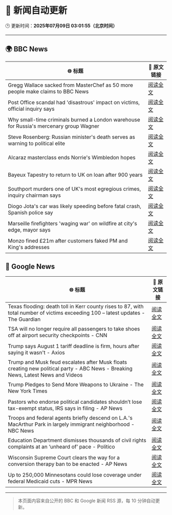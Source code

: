 # 🧠 新闻自动更新

🕒 更新时间：**2025年07月09日 03:01:55（北京时间）**

---

## 🌍 BBC News

| 🌐 标题 | 🔗 原文链接 |
|--------|-------------|
| Gregg Wallace sacked from MasterChef as 50 more people make claims to BBC News | [阅读全文](https://www.bbc.com/news/articles/cewgz0qw77lo) |
| Post Office scandal had 'disastrous' impact on victims, official inquiry says | [阅读全文](https://www.bbc.com/news/articles/cz9k4lvg77lo) |
| Why small-time criminals burned a London warehouse for Russia's mercenary group Wagner | [阅读全文](https://www.bbc.com/news/articles/czjkke22gv9o) |
| Steve Rosenberg: Russian minister's death serves as warning to political elite | [阅读全文](https://www.bbc.com/news/articles/c0l49310z2go) |
| Alcaraz masterclass ends Norrie's Wimbledon hopes | [阅读全文](https://www.bbc.com/sport/tennis/articles/ckg3d02j8xlo) |
| Bayeux Tapestry to return to UK on loan after 900 years | [阅读全文](https://www.bbc.com/news/articles/c14ev1z6d5go) |
| Southport murders one of UK's most egregious crimes, inquiry chairman says | [阅读全文](https://www.bbc.com/news/articles/cg5zmlvlrn4o) |
| Diogo Jota's car was likely speeding before fatal crash, Spanish police say | [阅读全文](https://www.bbc.com/news/articles/cn4l1n45l1xo) |
| Marseille firefighters 'waging war' on wildfire at city's edge, mayor says | [阅读全文](https://www.bbc.com/news/articles/cp8mz44j6n6o) |
| Monzo fined £21m after customers faked PM and King's addresses | [阅读全文](https://www.bbc.com/news/articles/cqjqgxzz8gjo) |

## 📰 Google News

| 🌐 标题 | 🔗 原文链接 |
|--------|-------------|
| Texas flooding: death toll in Kerr county rises to 87, with total number of victims exceeding 100 – latest updates - The Guardian | [阅读全文](https://news.google.com/rss/articles/CBMivgFBVV95cUxQSFhiblIxM1ZnLUdrM1pJd0NqMmlJUVVxT1lKUkxOVjRkaTNNNlRRc19IM1lKRVFNWmtaTHFXRTFmdzZ4VFBEWU1WUDBFTWJ2V3FtQm5ISU5uVnZFcFQyY3p5VnJBcDB4YUhWUmY2TUZoQUVZY3RYT0Jka3FMa21yai1VNzEyNWxwSG1GQlV0WXdvek1qTDVnT19Fa1JYT2J2VGUtSlpQYmtqRGl5WVpDbnFmbWptYXpMMWZrMk5R?oc=5) |
| TSA will no longer require all passengers to take shoes off at airport security checkpoints - CNN | [阅读全文](https://news.google.com/rss/articles/CBMid0FVX3lxTE9kN1hCVlVUX3Z4V2xDdmkzbklCVTNiZTVTUXRkRzE3R1huQVBWYUlWaFhwTnQ5bUhDMXRzcGdHX1hYTjBRSkN6YkNrY2JCdWhacENpZjV4a0x4Y2JBanVGLW1yVENvVWd4YmpxQ1RjcTlmQ2JGOEYw0gF8QVVfeXFMT3BQN1Z5MmlvRnlDTy1vTjN1V1FlemUyaVFXQWhfNTJHZG1NYW5Wbmc2VU1rN2Y5dllYckRieHNVdU9NRXdzZFI1TDZHcFAwdUlwMU9id2tqWi12ekg5QVVPN1NKb0Q0a3NLMnV0Wnk2ZldMMkNpdVRpWjlWWQ?oc=5) |
| Trump says August 1 tariff deadline is firm, hours after saying it wasn't - Axios | [阅读全文](https://news.google.com/rss/articles/CBMiZkFVX3lxTFBEYnI0VzFoeEZlY09DUURrNzFxY1BDUUROWXhMcGNBRmdsY3N0YlV6YlJmcDlvN3pnc2d0MzJLZzAta3RpZzhCbmtQNFlybnY1cXowa3VJZHliNFB0OEVabk92WU4zUQ?oc=5) |
| Trump and Musk feud escalates after Musk floats creating new political party - ABC News - Breaking News, Latest News and Videos | [阅读全文](https://news.google.com/rss/articles/CBMipgFBVV95cUxNV3hsVkdfOVhaTU5pX29hU1F1OHdENl9HWWlmbWpLMnZNX0cxRjVQdjZIdEUwSUtuQ1pfX29qbnF5Q2dwS1dNSDBrbXpqVGNXYXJVTGMxb0JNQlFaR1k1WXJNaHgtSnRVbTBwYS14R2VEeTYwYXVQdVFhT09hRU1rUU1reE50MmhGV2lseGJIZGVJTmVhOFoxWi1COXpBYVFnOXpiTDVR0gGrAUFVX3lxTFBSZUpNQzlXcWppZ1pKT0RjdllWbFVFd2FOQjBGd0NrMjVlWTdPUDRZMDZ4dWU1eWlKamFfM2N5OWI2MlRSTTY1Y3E0bnJtU0JSdXRLNWRuTGNZX0JHWWtHTnRvaEY5aVJWTUc4WEY3UUxBd2lMRW1YT2MxdVlzRFE0QnJBQWZVdXlBV1EwZTN1dFpPVmVxVEdBczRMdGZreEEyVnhBcHBsY091Zw?oc=5) |
| Trump Pledges to Send More Weapons to Ukraine - The New York Times | [阅读全文](https://news.google.com/rss/articles/CBMifkFVX3lxTFBhMlBHSnV3N09aYXdoOEFXS3c5Qk5hbkt3NnRadTBoRktZRGtFMHVYRzZXZXpkRGVZOC1SR2MtNk5uMXNoZjBrdmpUT0JVWkMwMlBseXJZNzUxbWJmZ0dzNXctM29XbVpYX3M1TEI2UDVhSUtBdzQxV01VdkFPQQ?oc=5) |
| Pastors who endorse political candidates shouldn’t lose tax-exempt status, IRS says in filing - AP News | [阅读全文](https://news.google.com/rss/articles/CBMioAFBVV95cUxQcXNoWk41a2E2M05IU01SMVZ5dXp2aVVzeHhQWEx4WF9QSk1TVy1FZkF3YnI5VWE5NVBmNnZyalpnNk1iSlRVVl9KQmN3NWtpUkdJdm1TYWVqTEFjMGV2ZWgtRzVfNTNRNHN2UjJQLUFEdUJieEdEdnRFYmJDR3dsYzFqbmxoSkt4b2xuTUZhNkllM1ctdWp6TEhhNUZjLWJv?oc=5) |
| Troops and federal agents briefly descend on L.A.'s MacArthur Park in largely immigrant neighborhood - NBC News | [阅读全文](https://news.google.com/rss/articles/CBMiugFBVV95cUxPMGg1TkI2bTFPbHZST3dCMFBMc2llWk9UVlVuek5neDM1aTJiLW9HY2lrMGVWU3VIRjVHWkJjMUlEMWxTMGN1Vzk1aXBzQ3pqLVdCZ2xycUZPY3V6Y0k3dktQSHQ4X1pVY0NpTVl6Y3R1Yy10ZUxTTWlfcmg2NGNsUkR1ZXdObUdTOThReHhYQWJsa2NQRUl3SHZtcUtFZndoWEYxa1VtYlFHanlKcmc5WWlOSHpLWUdYVEHSAVZBVV95cUxQYy03aU5QbWd5U3NtajBaY2E3Z1J4dk1zTUl1MUJTYUxWcjVKc2ZOVGJ4dEVnWXdjOWpaZVZZWjVsWmhDTVdJWmdHSW40QkFsc3h3WWlNZw?oc=5) |
| Education Department dismisses thousands of civil rights complaints at an ‘unheard of’ pace - Politico | [阅读全文](https://news.google.com/rss/articles/CBMi2AFBVV95cUxNdWg5NlhaRnhUMHdkTXdRWlNkNXJhdjhpMnpaUmFzVHBkOXd4MlhDQUlUTFU5ZXJ2aWo2V3VUTUVuZjM0QVp3ZGdhUmZKNWhKMXUzMDVuTG1RQlVxeUgzYzBNdWI3Q3pEVWNPRV81NDhONnVkR0tJWURuSmEyc0ctQUhMeG53azVEYzRoMXhETmNhdEE2MEtZRE0tT3dFRWZqRHlPVWJCR0JQVnRhM3prRERXeDVUT3hhbUJjbDg4YzlfTm4tMlZoRGJDNXhRS3FFbDNaMndERVk?oc=5) |
| Wisconsin Supreme Court clears the way for a conversion therapy ban to be enacted - AP News | [阅读全文](https://news.google.com/rss/articles/CBMiqgFBVV95cUxQOGVrY0xfcGpKcl9GQWtQd3ZnRFBVRVZmejNXNWxEWERqTFZNVGxCT3ppRFZjZW1LdVdQaHRyU09NMWZBei1oQUU2U0x2aC1WVUJ1TEtVQWVBckIzZVdzN0ZOQTNJX0ZoS2VwQksxT3h0S20yVzZEQWo2Z0N1S1pxTVJCRVIwQkZGTnZaaW52NG55bTdYeUQxbzRtcU01c3FKVWJ1aFowZ3RtZw?oc=5) |
| Up to 250,000 Minnesotans could lose coverage under federal Medicaid cuts - MPR News | [阅读全文](https://news.google.com/rss/articles/CBMiqAFBVV95cUxPWThpbzB1SlpadDBqRWhyMVZoeTM0SGNDQjhpZ2FKS0F0ZWdiV25zMk5UMXZxUEZQNjhMNVd6M3dMblF4Qmdka25rWHhnMDh6Zy1ic3VWblA3cG9vcC1VcjZiMUZWYUk3bXA5TngydW9ERnp3NWdvM0tyWldvblltZkEtbGNYaV91Zm5UenNtNUVJVUlTb2F5Z0k5WmJqa05BWVRmOFhtV3Q?oc=5) |

---
> 本页面内容来自公开的 BBC 和 Google 新闻 RSS 源，每 10 分钟自动更新。